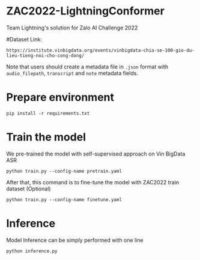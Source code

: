 # ZAC2022-LightningConformer
Team Lightning's solution for Zalo AI Challenge 2022

#Dataset
Link: 
```
https://institute.vinbigdata.org/events/vinbigdata-chia-se-100-gio-du-lieu-tieng-noi-cho-cong-dong/
```
Note that users should create a metadata  file in `.json` format with `audio_filepath`, `transcript` and `note` metadata fields.

# Prepare environment
```
pip install -r requirements.txt
```

# Train the model
We pre-trained the model with self-supervised approach on Vin BigData ASR
```
python train.py --config-name pretrain.yaml
```
After that, this command is to fine-tune the model with ZAC2022 train dataset (Optional)
```
python train.py --config-name finetune.yaml
```

# Inference
Model Inference can be simply performed with one line
```
python inference.py
```

